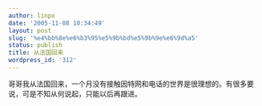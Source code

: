 ```yaml
---
author: linpx
date: '2005-11-08 10:34:49'
layout: post
slug: '%e4%bb%8e%e6%b3%95%e5%9b%bd%e5%9b%9e%e6%9d%a5'
status: publish
title: 从法国回来
wordpress_id: '312'
---
```


哥哥我从法国回来，一个月没有接触因特网和电话的世界是很理想的。有很多要说，可是不知从何说起，只能以后再跟进。

